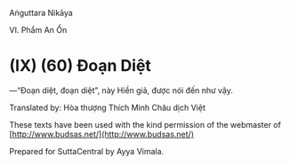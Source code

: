 Aṅguttara Nikāya

VI. Phẩm An Ổn

# (IX) (60) Ðoạn Diệt

—“Ðoạn diệt, đoạn diệt”, này Hiền giả, được nói đến như vậy.

Translated by: Hòa thượng Thích Minh Châu dịch Việt

These texts have been used with the kind permission of the webmaster of [http://www.budsas.net/](http://www.budsas.net/)

Prepared for SuttaCentral by Ayya Vimala.